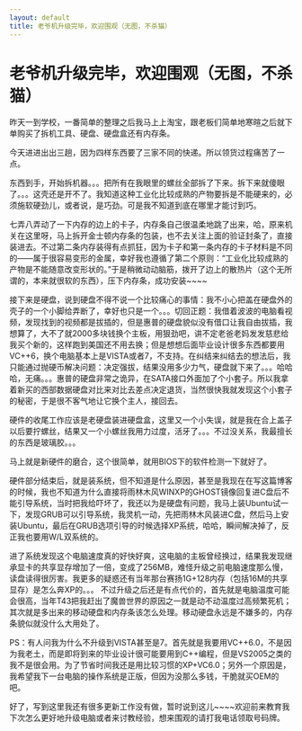 ```yaml
---
layout: default
title: 老爷机升级完毕，欢迎围观（无图，不杀猫）
---
```

# 老爷机升级完毕，欢迎围观（无图，不杀猫）
昨天一到学校，一番简单的整理之后我马上上淘宝，跟老板们简单地寒暄之后就下单购买了拆机工具、硬盘、硬盘盒还有内存条。

今天进进出出三趟，因为四样东西要了三家不同的快递。所以领货过程痛苦了一点。

东西到手，开始拆机器。。。把所有在我眼里的螺丝全部拆了下来。拆下来就傻眼了。。。这壳还是开不了。我知道这种工业化比较成熟的产物要拆是不能硬来的，必须施软硬劲儿，或者说，是巧劲。可是我不知道到底在哪里才能讨到巧。

七弄八弄动了一下内存的边上的卡子，内存条自己很温柔地跳了出来，哈，原来机关在这里呀，马上拆开金士顿内存条的包装，也不去关注上面的验证封条了，直接装进去。不过第二条内存装得有点抓狂，因为卡子和第一条内存的卡子材料是不同的——属于很容易变形的金属，幸好我也遵循了第二个原则：“工业化比较成熟的产物是不能随意改变形状的。”于是稍微动动脑筋，拨开了边上的散热片（这个无所谓的，本来就很软的东西），压下内存条，成功安装~~~~

接下来是硬盘，说到硬盘不得不说一个比较痛心的事情：我不小心把盖在硬盘外的壳子的一个小脚给弄断了，幸好也只是一个。。。切回正题：我借着波波的电脑看视频，发现找到的视频都是拔插的，但是惠普的硬盘貌似没有借口让我自由拔插，我想算了，大不了就2000多块钱换个主板，用狠劲吧，讲不定老爸老妈发发慈悲给我买个新的，这样跑到美国还不用去换；但是想想后面毕业设计很多东西都要用VC++6，换个电脑基本上是VISTA或者7，不支持。在纠结来纠结去的想法后，我只能通过抛硬币解决问题：决定强拔，结果没用多少力气，硬盘就下来了。。。哈哈哈，无痛。。。惠普的硬盘非常之诡异，在SATA接口外面加了个小套子。所以我拿着新买的西部数据硬盘对比来对比去差点决定退货，当然很快我就发现这个小套子的秘密，于是很不客气地让它换个主人，接回去。

硬件的收尾工作应该是老硬盘装进硬盘盒，这里又一个小失误，就是我在合上盖子以后要拧螺丝，结果又一个小螺丝我用力过度，活牙了。。。不过没关系，我最擅长的东西是玻璃胶。。。

马上就是新硬件的磨合，这个很简单，就用BIOS下的软件检测一下就好了。

硬件部分结束后，就是装系统，但不知道是什么原因，甚至是我现在在写这篇博客的时候，我也不知道为什么直接将雨林木风WINXP的GHOST镜像回复进C盘后不能引导系统，当时把我给吓坏了，我还以为是硬盘有问题，我马上装Ubuntu试一下，发现GRUB可以引导系统，我灵机一动，先把雨林木风装进C盘，然后马上安装Ubuntu，最后在GRUB选项引导的时候选择XP系统，哈哈，瞬间解决掉了，反正我也要用W/L双系统的。

进了系统发现这个电脑速度真的好快好爽，这电脑的主板曾经换过，结果我发现继承显卡的共享显存增加了一倍，变成了256MB，难怪升级之前电脑速度那么慢，读盘读得很厉害。我更多的疑惑还有当年那台赛扬1G+128内存（包括16M的共享显存）是怎么奔XP的。。。
不过升级之后还是有点代价的，首先就是电脑温度可能会很高，当年T43把我赶出了魔兽世界的原因之一就是动不动温度过高频繁死机；其次就是多出来的移动硬盘和内存条该怎么处理。移动硬盘永远是不嫌多的，内存条貌似就没什么大用处了。

PS：有人问我为什么不升级到VISTA甚至是7。首先就是我要用VC++6.0，不是因为我老土，而是即将到来的毕业设计很可能要用到C++编程，但是VS2005之类的我不是很会用。为了节省时间我还是用比较习惯的XP+VC6.0；另外一个原因是，我希望我下一台电脑的操作系统是正版，但因为没那么多钱，干脆就买OEM的吧。

好了，写到这里我还有很多更新工作没有做，暂时说到这儿~~~~欢迎前来教育我下次怎么更好地升级电脑或者来讨教经验，想来围观的请打我电话领取号码牌。
